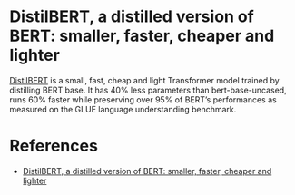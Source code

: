 # DistilBERT, a distilled version of BERT: smaller, faster, cheaper and lighter

[DistilBERT](https://arxiv.org/abs/1910.01108) is a small, fast, cheap and light Transformer model trained by distilling BERT base. It has 40% less parameters than bert-base-uncased, runs 60% faster while preserving over 95% of BERT’s performances as measured on the GLUE language understanding benchmark.

# References
- [DistilBERT, a distilled version of BERT: smaller, faster, cheaper and lighter](https://arxiv.org/abs/1910.01108)